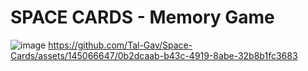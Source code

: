 # SPACE CARDS - Memory Game
![image](https://github.com/Tal-Gav/SPACE-CARDS-React/assets/145066647/3e286dd2-1b90-4211-952f-24fc2c1173fe)
https://github.com/Tal-Gav/Space-Cards/assets/145066647/0b2dcaab-b43c-4919-8abe-32b8b1fc3683

